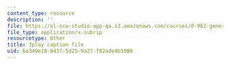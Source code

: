 ```yaml
---
content_type: resource
description: ''
file: https://ol-ocw-studio-app-qa.s3.amazonaws.com/courses/8-962-general-relativity-spring-2020/6a349e1894375d259a27f82ade4b1089_wBvXOb59l-k.vtt
file_type: application/x-subrip
resourcetype: Other
title: 3play caption file
uid: 6a349e18-9437-5d25-9a27-f82ade4b1089
---
```

